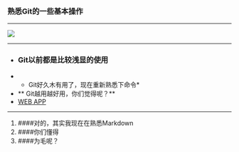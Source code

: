 
### 熟悉Git的一些基本操作
***
![](http://ww1.sinaimg.cn/large/68f4ec25jw1evbhiyxdv9j2098098gmh.jpg)
***
- ### Git以前都是比较浅显的使用
- * Git好久木有用了，现在重新熟悉下命令*
- ** Git越用越好用，你们觉得呢？**
- [WEB APP](http://www.google.com)

***
1. ####对的，其实我现在在熟悉Markdown
2. ####你们懂得
3. ####为毛呢？

